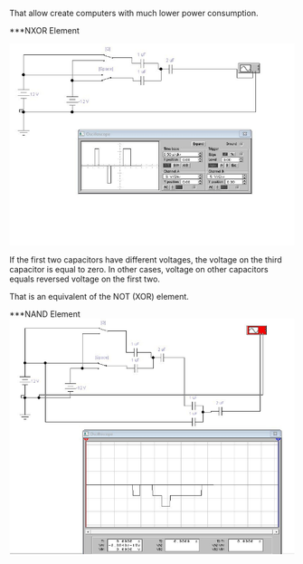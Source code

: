 That allow create computers with much lower power consumption.

***NXOR Element

![nxor](https://raw.githubusercontent.com/ValeryAndreevichPushkarev/PassiveReactiveXORElement/main/index.jpeg)


If the first two capacitors have different voltages, the voltage on the third capacitor is equal to zero.
In other cases, voltage on other capacitors equals reversed voltage on the first two.

That is an equivalent of the NOT (XOR) element.


***NAND Element
![nand](https://raw.githubusercontent.com/ValeryAndreevichPushkarev/PassiveReactiveXORElement/main/nand.jpeg)
